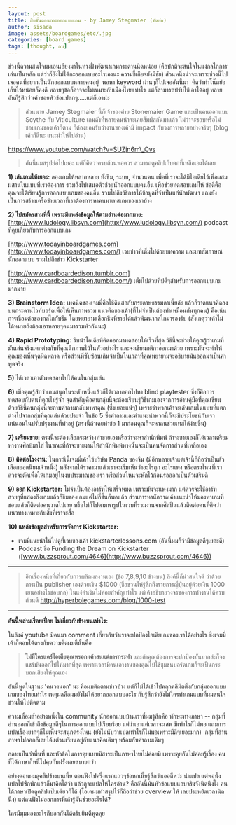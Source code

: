 ```yaml
---
layout: post
title: สิบขั้นตอนการออกแบบเกม - by Jamey Stegmaier (คัดย่อ)
author: sisada
image: assets/boardgames/etc/.jpg
categories: [board games]
tags: [thought, กบ]
---
```

ช่วงนี้ความสนใจผมเอนเอียงมาในทางฝั่งพัฒนาเกมกระดานนิดหน่อย (คือปกติจะสนใจในแง่กลไกการเล่นเป็นหลัก แต่ว่าก็ยังไม่ได้กะออกแบบอะไรเองนะ ความขี้เกียจยังมีชัย) ส่วนหนึ่งน่าจะเพราะช่วงนี้ไปเจอคนที่อยากเป็นนักออกแบบหลายคนอยู่  พอหา keyword ผ่านๆก็ไปเจออันนี้มา  คิดว่าทำโน๊ตย่อเก็บไว้หน่อยก็คงดี หลายๆข้อก็อาจจะไม่เหมาะกับเมืองไทยเท่าไร แต่ก็สามารถปรับใช้เอาได้อยู่ หลายอันก็รู้สึกว่าเค้าซอยหัวข้อแปลกๆ.....แต่ก็เอาน่ะ

> ส่วนนาย Jamey Stegmaier นี้ก็เจ้าของค่าย Stonemaier Game และเป็นคนออกแบบ Scythe กับ Viticulture เกมดังที่หลายคนน่าจะเคยสัมผัสกันมาแล้ว ไม่ว่าจะชอบหรือไม่ชอบเกมของเค้าก็ตาม ก็ต้องยอมรับว่างานของเค้ามี impact กับวงการหลายอย่างจริงๆ (blog เค้าก็ดีนะ แนะนำให้ไปอ่าน)


https://www.youtube.com/watch?v=SUZjn6m\_Qvs

> อันนี้ผมสรุปย่อไปเยอะ แต่ก็คิดว่าครบถ้วนพอควร สามารถดูคลิปเก็บตกที่เหลือเองได้เลย


**1) เล่นเกมให้เยอะ:** ลองเกมให้หลากหลาย ทั้งธีม, ระบบ, จำนวนคน เพื่อที่เราจะได้มีไอเดียไว้เพื่อผสมผสานในแบบที่เราต้องการ รวมถึงไปเสนอตัวช่วยนักออกแบบคนอื่น เพื่อช่วยทดสอบเกมให้ ข้อดีคือคุณจะได้เรียนรู้การออกแบบเกมของคนอื่น รวมไปถึงวิธีการให้ข้อมูลที่จำเป็นแก่นักพัฒนา แถมยังเป็นการสร้างเครือข่ายเวลาที่เราต้องการหาคนมาเทสเกมของเราบ้าง

**2) ไปสมัครสามที่นี้ เพราะมีแหล่งข้อมูลให้ตามอ่านต่อมากมาย:**
[http://www.ludology.libsyn.com](http://www.ludology.libsyn.com/)
podcast ที่คุยเกี่ยวกับการออกแบบเกม


[http://www.todayinboardgames.com](http://www.todayinboardgames.com/)
เวบข่าวที่เต็มไปด้วยบทความ และบทสัมภาษณ์นักออกแบบ รวมไปถึงข่าว Kickstarter


[http://www.cardboardedison.tumblr.com](http://www.cardboardedison.tumblr.com/)
เต็มไปด้วยทิปดีๆสำหรับการออกแบบเกมมากมาย


**3) Brainstorm Idea:** เทคนิคของเจมมี่คือใช้ดินสอกับกระดาษธรรมดาเนี่ยล่ะ แล้วก็วาดแนวคิดลงบนกระดานไวท์บอร์ดเพื่อให้เห็นภาพรวม แนวคิดของเค้า(ที่ไม่จำเป็นต้องทำเหมือนกันทุกคน) คือเน้นการเชื่อมต่อของกลไกกับธีม โดยพยายามเลือกธีมที่ขายได้แล้วพัฒนากลไกมารองรับ (สังเกตุว่าเค้าไม่ได้หมายถึงต้องเอาหลายๆคนมารวมหัวกันนะ)

**4) Rapid Prototyping:** รีบนำไอเดียที่คิดออกมาทดสอบให้เร็วที่สุด วิธีนี้จะช่วยให้คุณรู้ว่าเกมที่มันเล่นจริงแตกต่างกับที่คุณนึกภาพไว้ในหัวอย่างไร และจงเขียนกติกาออกมาด้วย เพราะมันจะทำให้คุณมองเห็นจุดผิดพลาด หรือส่วนที่ซับซ้อนเกินจำเป็นในเวลาที่คุณพยายามจะอธิบายมันออกมาเป็นคำพูดจริง

**5)** ได้เวลาเอาตัวทดสอบไปให้คนในกลุ่มเล่น

**6)** เมื่อคุณรู้สึกว่าเกมสนุกในระดับหนึ่งแล้วก็ได้เวลาออกไปหา blind playtester ซึ่งก็คือการทดสอบกับคนที่คุณไม่รู้จัก จุดสำคัญคือคนกลุ่มนี้จะต้องเรียนรู้วิธีเกมเองจากการอ่านคู่มือที่คุณเขียน ด้วยวิธีนี้คนกลุ่มนี้จะถามคำถามกลับมาหาคุณ (ซึ่งเยอะแน่ๆ) เพราะว่าพวกเค้าจะเล่นเกมในแบบที่แตกต่างไปจากกลุ่มที่คุณเล่นด้วยประจำ ในข้อ 5 ซึ่งคำถามและคำแนะนำพวกนี้ก็จะมีประโยชน์กับเราแน่นอนในปรับปรุงงานที่ทำอยู่ (ตรงนี้ถ้าเคยทำข้อ 1 มาก่อนคุณก็จะหาคนช่วยเทสได้ง่ายขึ้น)

**7) เตรียมขาย:** ตรงนี้จะต้องเลือกระหว่างทำขายเองหรือว่าจะหาสำนักพิมพ์ ถ้าจะขายเองก็ได้เวลาเตรียมหางานศิลป์มาใส่ ในขณะที่ถ้าจะขายงานให้สำนักพิมพ์ทางนั้นจะเป็นคนจัดการส่วนที่เหลือเอง

**8) ติดต่อโรงงาน:** ในกรณีนี้เจมมี่เค้าใช้บริษัท Panda ของจีน (มีอีกหลายเจ้าแต่เจ้านี้ก็ถือว่าเป็นตัวเลือกยอดนิยมเจ้าหนึ่ง) หลังจากได้ราคามาแล้วเราจะเริ่มเห็นว่าอะไรถูก อะไรแพง หรือตรงไหนที่เราควรจะตัดเพื่อให้เกมอยู่ในงบประมาณของเรา หรือส่วนไหนจะพักไว้ก่อนรอออกเป็นตัวเสริมดี

**9) ออก Kickstarter:** ไม่จำเป็นต้องอาร์ทให้เสร็จหมด เพราะมันจะแพงมาก แต่ควรจะใช้อาร์ทสวยๆที่แสดงถึงเกมแล้วก็ธีมของเกมแค่ไม่กี่ชิ้นก็พอแล้ว ส่วนการหานักวาดเค้าแนะนำให้มองหาเกมที่ชอบแล้วก็ติดต่อคนวาดไปเลย หรือไม่ก็ไปตามหารูปในเวบที่รวมงานจากศิลปินแล้วติดต่อคนที่คิดว่าแนวทางเหมาะกับสิ่งที่เราจะสื่อ

**10) แหล่งข้อมูลสำหรับการจัดการ Kickstarter:**
* เจมมี่แนะนำให้ไปดูที่เวบของเค้า kickstarterlessons.com (อันนี้ผมก็ว่ามีข้อมูลดีๆเยอะดี)
* Podcast ชื่อ Funding the Dream on Kickstarter ([www.buzzsprout.com/4646](http://www.buzzsprout.com/4646))




---



> อีกเรื่องหนึ่งที่เกี่ยวกับการผลิตผลงานเอง (ข้อ 7,8,9,10 ข้างบน) ลิงค์นี้ก็น่าสนใจดี ว่าด้วยการเป็น publisher เองด้วยเงิน $1000 (ชื่อชวนให้รู้สึกถึงรายการญี่ปุ่นอยู่ด้วยเงิน 1000 เยนอย่างไรชอบกล) ในแง่ค่าเงินไม่ค่อยสำคัญเท่าไร แต่เค้าอธิบายวงจรของการทำงานได้ครบถ้วนดี http://hyperbolegames.com/blog/1000-test




---


**อันนี้พล่ามเรื่อยเปื่อย ไม่เกี่ยวกับข้างบนเท่าไร:**

ในลิงค์ youtube มีคนมา comment เกี่ยวกับว่าเราจะปกป้องไอเดียเกมของเราได้อย่างไร ซึ่งเจมมี่เค้าก็ตอบได้ตรงกับความคิดผมดีนั้นคือ

> **ไม่มีใครแคร์ไอเดียคุณหรอก เค้าสนแต่การกระทำ** และถ้าคุณต้องการจะปกป้องมันมากล่ะก็จงแชร์มันออกไปให้มากที่สุด เพราะเวลามีคนเอางานของคุณไปใช้ชุมชนบอร์ดเกมก็จะเป็นกระบอกเสียงให้คุณเอง


อันนี้พูดในฐานะ 'คนวงนอก' นะ คือผมติดตามข่าวบ้าง แต่ก็ไม่ได้เข้าไปคลุกคลีมีตติ้งกับกลุ่มออกแบบเกมของไทยเท่าไร เหตุผลคือผมยังไม่ได้อยากออกแบบอะไร กับรู้สึกว่ายังไม่ใครทำเกมแบบที่ผมสนใจชวนให้ไปติดตาม

ความเลื่อมล้ำอย่างหนึ่งใน community นักออกแบบบ้านเราที่ผมรู้สึกคือ ทักษะทางภาษา -- กลุ่มที่อ่านออกก็เข้าถึงข้อมูลดีๆในการออกแบบไปเรียบร้อย แต่ว่าเอาแค่เวลาจะเสพ มีเท่าไรก็ไม่พอ แถมการแปลเรื่องยากๆก็ไม่เห็นจะสนุกตรงไหน (ยังไม่นับว่าแปลเท่าไรก็ไม่พอเพราะมีดีๆเยอะมาก)  กลุ่มที่อ่านภาษาไม่ออกก็เลยได้แต่วนเวียนอยู่กับแนวคิดเดิมๆ พร้อมกับคำถามเดิมๆ

กลายเป็นว่าพื้นที่ และหัวข้อในการคุยแบบมีสาระเป็นภาษาไทยไม่ค่อยมี เพราะคุยกันไม่ค่อยรู้เรื่อง คนที่ได้ภาษาก็หนีไปคุยกับฝรั่งเลยสบายกว่า

อย่างตอนผมดูคลิปข้างบนเนี่ย ตอนฟังไปครึ่งแรกแถวๆข้อหกเนี่ยรู้สึกว่าเออดีหว่ะ น่าแปล แต่พอนั่งแปลไปซักพักแล้วก็มาคิดได้ว่า แล้วกูจะแปลให้ใครอ่าน? คืออันนี้มันหัวข้อแบบแอบจริงจังนิดนึงไง คนได้ภาษาเปิดดูคลิปแป๊บเดียวก็ได้ (โอเคผมทำสรุปไว้ก็ถือว่าช่วย overview ให้ เลยประหยัดเวลานิดนึง) แต่คนฟังไม่ออกการที่เค้ารู้มันช่วยอะไรได้?

ใครมีมุมมองอะไรก็บอกกันได้ครับยินดีพูดคุย

 